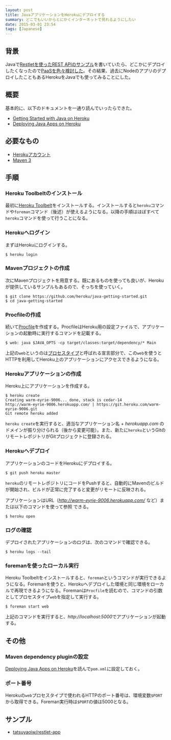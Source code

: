 ```yaml
---
layout: post
title: JavaアプリケーションをHerokuにデプロイする
summary: どこでもいいからとにかくインターネットで見れるようにしたい
date: 2015-03-01 23:54
tags: [Japanese]
---
```


## 背景

Javaで[Restletを使ったREST APIのサンプル][tatsuyaoiw/restlet-app]を書いていたら、どこかにデプロイしたくなったので[PaaSを色々検討した][Platform as a Service Provider Comparison]。その結果、過去にNodeのアプリのデプロイしたこともあるHerokuをJavaでも使ってみることにした。

## 概要

基本的に、以下のドキュメントを一通り読んでいったらできた。

- [Getting Started with Java on Heroku]
- [Deploying Java Apps on Heroku]

## 必要なもの

- [Herokuアカウント][Heroku account]
- [Maven 3]

## 手順

### Heroku Toolbeltのインストール

最初に[Heroku Toolbelt]をインストールする。インストールすると`heroku`コマンドや`foreman`コマンド（後述）が使えるようになる。以降の手順はほぼすべて`heroku`コマンドを使って行うことになる。

### Herokuへログイン

まずはHerokuにログインする。

```
$ heroku login
```

### Mavenプロジェクトの作成

次にMavenプロジェクトを用意する。既にあるものを使っても良いが、Herokuが提供しているサンプルもあるので、そっちを使っていく。

```
$ git clone https://github.com/heroku/java-getting-started.git
$ cd java-getting-started
```

### Procfileの作成

続いて[Procfile][Process Types and the Procfile]を作成する。ProcfileはHeroku用の設定ファイルで、アプリケーションの起動時に実行するコマンドを記載する。

```
$ web: java $JAVA_OPTS -cp target/classes:target/dependency/* Main
```

上記の`web`というのは[プロセスタイプ][Process Types and the Procfile]と呼ばれる宣言部分で、この`web`を使うとHTTPを利用してHeroku上のアプリケーションにアクセスできるようになる。

### Herokuアプリケーションの作成

Heroku上にアプリケーションを作成する。

```
$ heroku create
Creating warm-eyrie-9006... done, stack is cedar-14
http://warm-eyrie-9006.herokuapp.com/ | https://git.heroku.com/warm-eyrie-9006.git
Git remote heroku added
```

`heroku create`を実行すると、適当なアプリケーション名 + *herokuapp.com* のドメインが振り分けられる（後から変更可能）。また、新たに`heroku`というGitのリモートレポジトリがGitプロジェクトに登録される。

### Herokuへデプロイ

アプリケーションのコードをHerokuにデプロイする。

```
$ git push heroku master
```

`heroku`のリモートレポジトリにコードをPushすると、自動的にMavenのビルドが開始され、ビルドが正常に完了すると変更がリモートに反映される。

アプリケーションはURL（*http://warm-eyrie-9006.herokuapp.com/* など）または以下のコマンドを使って参照
できる。

```
$ heroku open
```

### ログの確認

デプロイされたアプリケーションのログは、次のコマンドで確認できる。

```
$ heroku logs --tail
```

### foremanを使ったローカル実行

Heroku Toolbeltをインストールすると、`foreman`というコマンドが実行できるようになる。Foremanを使うと、Herokuへデプロイした環境と同じ環境をローカルで再現できるようになる。Foremanは`Procfile`を読むので、コマンドの引数としてプロセスタイプ`web`を指定して実行する。

```
$ foreman start web
```

上記のコマンドを実行すると、*http://localhost:5000*でアプリケーションが起動する。

## その他

### Maven dependency pluginの設定

[Deploying Java Apps on Heroku]を読んで`pom.xml`に設定しておく。

### ポート番号

Herokuの`web`プロセスタイプで使われるHTTPのポート番号は、環境変数`$PORT`から取得できる。Foreman実行時は`$PORT`の値は5000となる。

## サンプル

- [tatsuyaoiw/restlet-app]

[tatsuyaoiw/restlet-app]: https://github.com/tatsuyaoiw/restlet-app
[Platform as a Service Provider Comparison]: http://www.paasify.it/
[Getting Started with Java on Heroku]: https://devcenter.heroku.com/articles/getting-started-with-java
[Deploying Java Apps on Heroku]: https://devcenter.heroku.com/articles/deploying-java
[Heroku account]: https://signup.heroku.com/dc
[Maven 3]: http://maven.apache.org/
[Heroku Toolbelt]: https://toolbelt.heroku.com/
[Process Types and the Procfile]: https://devcenter.heroku.com/articles/procfile
